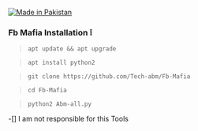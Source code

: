 <p align="left">

<a href="#"><img title="Made in Pakistan" src="https://img.shields.io/badge/MADE%20IN-PAKISTAN-green?colorA=%23ff0000&colorB=%23017e40&style=for-the-badge"></a>


### Fb Mafia Installation ❕

> `apt update && apt upgrade `

> ` apt install python2 `

> `git clone https://github.com/Tech-abm/Fb-Mafia`

> `cd Fb-Mafia`

> `python2 Abm-all.py`

-[] I am not responsible for this Tools

























